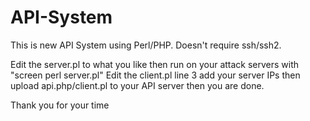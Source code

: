 # API-System
This is new API System using Perl/PHP.
Doesn't require ssh/ssh2.

Edit the server.pl to what you like then run on your attack servers with "screen perl server.pl"
Edit the client.pl line 3 add your server IPs then upload api.php/client.pl to your API server then you are done.

Thank you for your time
